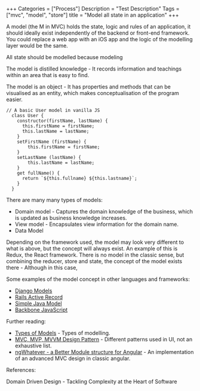 

+++
Categories = ["Process"]
Description = "Test Description"
Tags = ["mvc", "model", "store"]
title = "Model all state in an application"
+++

A model (the M in MVC) holds the state, logic and rules of an application, it should ideally exist independently of the backend or front-end framework. You could replace a web app with an iOS app and the logic of the modelling layer would be the same.

All state should be modelled because modeling

The model is distilled knowledge - It records information and teachings within an area that is easy to find.

The model is an object - It has properties and methods that can be visualised as an entity, which makes conceptualisation of the program easier.


```
// A basic User model in vanilla JS
  class User {
    constructor(firstName, lastName) {
      this.firstName = firstName;
      this.lastName = lastName;
    }
    setFirstName (firstName) {
        this.firstName = firstName;
    }
    setLastName (lastName) {
        this.lastName = lastName;
    }
    get fullName() {
      return `${this.fullname} ${this.lastname}`;
    }
  }
```


There are many many types of models:

* Domain model - Captures the domain knowledge of the business, which is updated as business knowledge increases.
* View model - Encapsulates view information for the domain name.
* Data Model

Depending on the framework used, the model may look very different to what is above, but the concept will always exist. An example of this is Redux, the React framework. There is no model in the classic sense, but combining the reducer, store and state, the concept of the model exists there - Although in this case,

Some examples of the model concept in other languages and frameworks:

<ul>
<li><a href="https://docs.djangoproject.com/en/2.1/topics/db/models/" title="python models">Django Models</a></li>
<li><a href="https://guides.rubyonrails.org/active_record_basics.html" title="rails active record models">Rails Active Record</a></li>
<li><a href="http://www.javapractices.com/topic/TopicAction.do?Id=187" title="Java Model">Simple Java Model</a></li>
<li><a href="http://backbonejs.org/#Model" title="Backbone models">Backbone JavaScript</a></li>
</ul>

Further reading:

* [Types of Models](https://deviq.com/kinds-of-models/) - Types of modelling.
* [MVC, MVP, MVVM  Design Pattern](https://medium.com/@ankit.sinhal/mvc-mvp-and-mvvm-design-pattern-6e169567bbad) - Different patterns used in UI, not an exhaustive list.
* [ngWhatever - a Better Module structure for Angular](/a-better-module-structure-for-angular/) - An implementation of an advanced MVC design in classic angular.


References:

Domain Driven Design - Tackling Complexity at the Heart of Software
